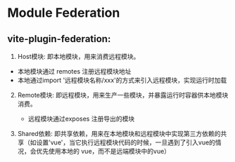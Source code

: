 # Module Federation

## vite-plugin-federation:
1. Host模块: 即本地模块，用来消费远程模块。
  * 本地模块通过 remotes 注册远程模块地址
  * 本地通过import '远程模块名称/xxx'的方式来引入远程模块，实现运行时加载

2. Remote模块: 即远程模块，用来生产一些模块，并暴露运行时容器供本地模块消费。
   * 远程模块通过exposes 注册导出的模块

3. Shared依赖: 即共享依赖，用来在本地模块和远程模块中实现第三方依赖的共享（如设置'vue'，当它执行远程模块代码的时候，一旦遇到了引入vue的情况，会优先使用本地的 vue，而不是远端模块中的vue）
